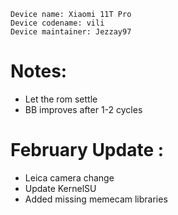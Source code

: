 ```
Device name: Xiaomi 11T Pro
Device codename: vili
Device maintainer: Jezzay97
```

# Notes:
- Let the rom settle
- BB improves after 1-2 cycles

# February Update : 
- Leica camera change
- Update KernelSU
- Added missing memecam libraries
